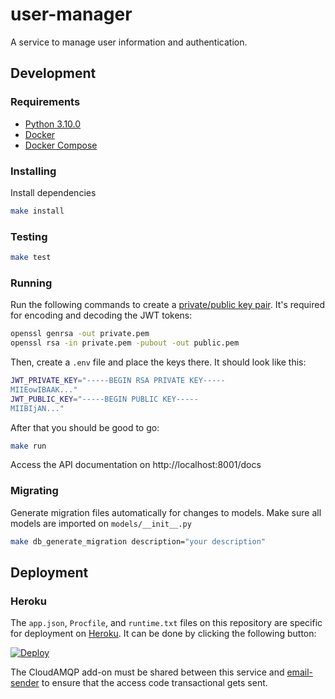 # user-manager
A service to manage user information and authentication.

## Development

### Requirements
- [Python 3.10.0](https://realpython.com/intro-to-pyenv/)
- [Docker](https://docs.docker.com/get-docker/)
- [Docker Compose](https://docs.docker.com/compose/install/)

### Installing
Install dependencies
```bash
make install
```

### Testing
```bash
make test
```

### Running
Run the following commands to create a [private/public key pair](https://cryptotools.net/rsagen). It's required for encoding and decoding the JWT tokens:

```bash
openssl genrsa -out private.pem
openssl rsa -in private.pem -pubout -out public.pem
```

Then, create a `.env` file and place the keys there. It should look like this:

```bash
JWT_PRIVATE_KEY="-----BEGIN RSA PRIVATE KEY-----
MIIEowIBAAK..."
JWT_PUBLIC_KEY="-----BEGIN PUBLIC KEY-----
MIIBIjAN..."
```

After that you should be good to go:

```bash
make run
```

Access the API documentation on http://localhost:8001/docs

### Migrating
Generate migration files automatically for changes to models. Make sure all models are imported on `models/__init__.py`

```bash
make db_generate_migration description="your description"
```

## Deployment

### Heroku

The `app.json`, `Procfile`, and `runtime.txt` files on this repository are specific for deployment on [Heroku](https://www.heroku.com). It can be done by clicking the following button:

[![Deploy](https://www.herokucdn.com/deploy/button.svg)](https://heroku.com/deploy)

The CloudAMQP add-on must be shared between this service and [email-sender](https://github.com/umluizlima/email-sender) to ensure that the access code transactional gets sent.
